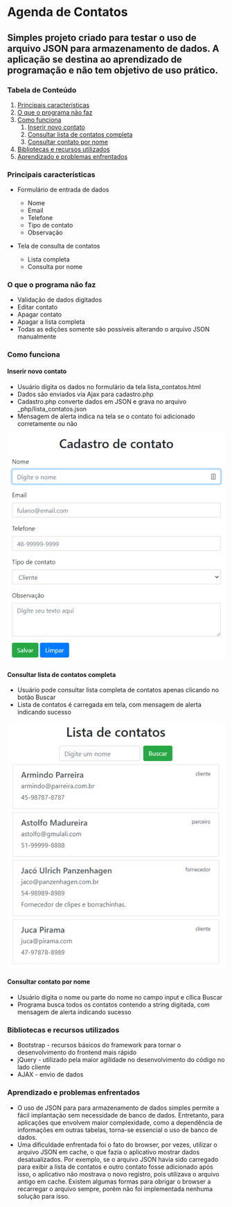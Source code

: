 # Agenda de Contatos
## Simples projeto criado para testar o uso de arquivo JSON para armazenamento de dados. A aplicação se destina ao aprendizado de programação e não tem objetivo de uso prático.

### Tabela de Conteúdo
1. [Principais características](#Principais-características)
2. [O que o programa não faz](#O-que-o-programa-não-faz)
3. [Como funciona](#Como-funciona)
    1. [Inserir novo contato](#Inserir-novo-contato)
    2. [Consultar lista de contatos completa](#Consultar-lista-de-contatos-completa)
    3. [Consultar contato por nome](#Consultar-contato-por-nome)
4. [Bibliotecas e recursos utilizados](#Bibliotecas-e-recursos-utilizados)
5. [Aprendizado e problemas enfrentados](#Aprendizado-e-problemas-enfrentados)

### Principais características
* Formulário de entrada de dados
  * Nome
  * Email
  * Telefone
  * Tipo de contato
  * Observação

* Tela de consulta de contatos
  * Lista completa
  * Consulta por nome

### O que o programa não faz
* Validação de dados digitados
* Editar contato
* Apagar contato
* Apagar a lista completa
* Todas as edições somente são possíveis alterando o arquivo JSON manualmente

### Como funciona
#### Inserir novo contato
  * Usuário digita os dados no formulário da tela lista_contatos.html
  * Dados são enviados via Ajax para cadastro.php
  * Cadastro.php converte dados em JSON e grava no arquivo _php/lista_contatos.json
  * Mensagem de alerta indica na tela se o contato foi adicionado corretamente ou não

![Cadastro de contato](/Imagens/tela_cadastro_contato.png)

#### Consultar lista de contatos completa
  * Usuário pode consultar lista completa de contatos apenas clicando no botão Buscar
  * Lista de contatos é carregada em tela, com mensagem de alerta indicando sucesso

![Consulta de contatos](/Imagens/tela_consulta_contatos.png)

#### Consultar contato por nome
  * Usuário digita o nome ou parte do nome no campo input e cllica Buscar
  * Programa busca todos os contatos contendo a string digitada, com mensagem de alerta indicando sucesso

### Bibliotecas e recursos utilizados
  * Bootstrap - recursos básicos do framework para tornar o desenvolvimento do frontend mais rápido
  * jQuery - utilizado pela maior agilidade no desenvolvimento do código no lado cliente
  * AJAX - envio de dados

### Aprendizado e problemas enfrentados
  * O uso de JSON para para armazenamento de dados simples permite a fácil implantação
  sem necessidade de banco de dados. Entretanto, para aplicações que envolvem maior complexidade, como
  a dependência de informações em outras tabelas, torna-se essencial o uso de banco de dados.
  * Uma dificuldade enfrentada foi o fato do browser, por vezes, utilizar o arquivo JSON em cache,
  o que fazia o aplicativo mostrar dados desatualizados. Por exemplo, se o arquivo JSON havia sido
  carregado para exibir a lista de contatos e outro contato fosse adicionado após isso, o aplicativo não mostrava o novo registro, pois utilizava o arquivo antigo em cache. Existem algumas formas para obrigar o browser a recarregar o arquivo sempre, porém não foi implementada nenhuma solução para isso.
